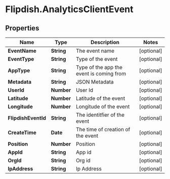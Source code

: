 # Flipdish.AnalyticsClientEvent

## Properties

Name | Type | Description | Notes
------------ | ------------- | ------------- | -------------
**EventName** | **String** | The event name | [optional] 
**EventType** | **String** | Type of the event | [optional] 
**AppType** | **String** | Type of the app the event is coming from | [optional] 
**Metadata** | **String** | JSON Metadata | [optional] 
**UserId** | **Number** | User Id | [optional] 
**Latitude** | **Number** | Latitude of the event | [optional] 
**Longitude** | **Number** | Longitude of the event | [optional] 
**FlipdishEventId** | **String** | The identitfier of the event | [optional] 
**CreateTime** | **Date** | The time of creation of the event | [optional] 
**Position** | **Number** | Position | [optional] 
**AppId** | **String** | App id | [optional] 
**OrgId** | **String** | Org id | [optional] 
**IpAddress** | **String** | Ip Address | [optional] 


